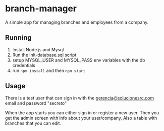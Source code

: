 # branch-manager

A simple app for managing branches and employees from a company.

## Running
1. Install Node.js and Mysql
2. Run the init-database.sql script
3. setup MYSQL_USER and MYSQL_PASS env variables with the db credentials
4. run `npm install` and then `npm start`

## Usage
There is a test user that can sign in with the gerencia@solucionesrc.com email and password "secreto"

When the app starts you can either sign in or register a new user. Then you get the admin screen with info about your user/company, Also a table with branches that you can edit.
